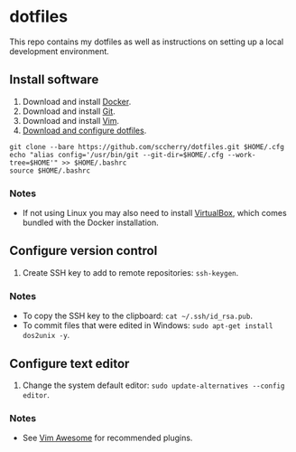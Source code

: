 # dotfiles

This repo contains my dotfiles as well as instructions on setting up a local development environment.

## Install software

1. Download and install [Docker](https://docks.docker.com/install).
2. Download and install [Git](https://git-scm.com/downloads).
3. Download and install [Vim](https://www.vim.org/download.php).
4. [Download and configure dotfiles](https://developer.atlassian.com/blog/2016/02/best-way-to-store-dotfiles-git-bare-repo).

```
git clone --bare https://github.com/sccherry/dotfiles.git $HOME/.cfg
echo "alias config='/usr/bin/git --git-dir=$HOME/.cfg --work-tree=$HOME'" >> $HOME/.bashrc
source $HOME/.bashrc
```

### Notes

- If not using Linux you may also need to install [VirtualBox](https://www.virtualbox.org/wiki/Downloads), which comes bundled with the Docker installation.

## Configure version control

1. Create SSH key to add to remote repositories: `ssh-keygen`.

### Notes

- To copy the SSH key to the clipboard: `cat ~/.ssh/id_rsa.pub`.
- To commit files that were edited in Windows: `sudo apt-get install dos2unix -y`.

## Configure text editor

1. Change the system default editor: `sudo update-alternatives --config editor`.

### Notes

- See [Vim Awesome](https://vimawesome.com) for recommended plugins.
